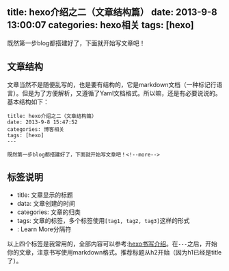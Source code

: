 title: hexo介绍之二（文章结构篇）
date: 2013-9-8 13:00:07
categories: hexo相关
tags: [hexo]
---

既然第一步blog都搭建好了，下面就开始写文章吧！<!--more-->

## 文章结构 ##
文章当然不是随便乱写的，也是要有结构的，它是markdown文档（一种标记行语言）。但是为了方便解析，又遵循了Yaml文档格式。所以嘛，还是有必要说说的。基本结构如下：

```
title: hexo介绍之二（文章结构篇）
date: 2013-9-8 15:47:52
categories: 博客相关
tags: [hexo]
---

既然第一步blog都搭建好了，下面就开始写文章吧！<!--more-->
```

## 标签说明 ##
- title: 文章显示的标题
- data: 文章创建的时间
- categories: 文章的归类
- tags: 文章的标签，多个标签使用`[tag1, tag2, tag3]`这样的形式
- <!--more-->: Learn More分隔符

以上四个标签是我常用的，全部内容可以参考:[hexo书写介绍](http://zespia.tw/hexo/docs/writing.html)。在`---`之后，开始你的文章，注意书写使用markdown格式。推荐标题从h2开始（因为h1已经是title了）。
